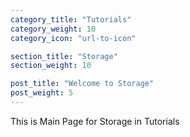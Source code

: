 ```yaml
---
category_title: "Tutorials"
category_weight: 10
category_icon: "url-to-icon"

section_title: "Storage"
section_weight: 10

post_title: "Welcome to Storage"
post_weight: 5
---
```


This is Main Page for Storage in Tutorials